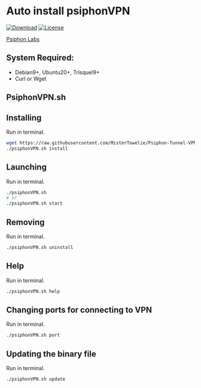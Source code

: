 # Auto install psiphonVPN
[![Download](https://img.shields.io/badge/download-Bash-brightgreen.svg)](https://raw.githubusercontent.com/MisterTowelie/Psiphon-Tunnel-VPN/main/psiphonVPN.sh)
[![License](https://img.shields.io/github/license/Shabinder/SpotiFlyer?style=flat-square)](https://www.gnu.org/licenses/gpl-3.0.html)

[Psiphon Labs](https://github.com/Psiphon-Labs/psiphon-labs.github.io)

## System Required:
* Debian9+, Ubuntu20+, Trisquel9+
* Curl or Wget

## PsiphonVPN.sh


## Installing
Run in terminal.
```sh
wget https://raw.githubusercontent.com/MisterTowelie/Psiphon-Tunnel-VPN/main/psiphonVPN.sh && chmod +x psiphonVPN.sh
./psiphonVPN.sh install
```

## Launching
Run in terminal.
```sh
./psiphonVPN.sh
# or
./psiphonVPN.sh start
```

## Removing
Run in terminal.
```sh
./psiphonVPN.sh uninstall
```

## Help
Run in terminal.
```sh
./psiphonVPN.sh help
```

## Changing ports for connecting to VPN
Run in terminal.
```sh
./psiphonVPN.sh port
```

## Updating the binary file
Run in terminal.
```sh
./psiphonVPN.sh update
```










